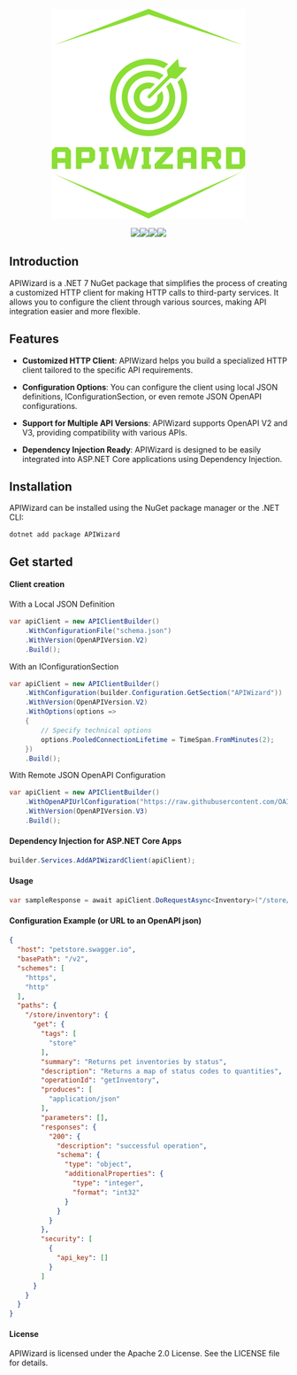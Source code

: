 <p align="center"><img src="https://raw.githubusercontent.com/lucatorrisi/api-wizard/master/logo.png"></p>
<p align="center">
<img src="https://img.shields.io/appveyor/build/lucatorrisi/api-wizard"><img src="https://img.shields.io/nuget/v/APIWizard"><img src="https://img.shields.io/github/issues/lucatorrisi/api-wizard"><img src="https://img.shields.io/github/license/lucatorrisi/api-wizard">
</p>

## Introduction

APIWizard is a .NET 7 NuGet package that simplifies the process of creating a customized HTTP client for making HTTP calls to third-party services. It allows you to configure the client through various sources, making API integration easier and more flexible.

## Features

- **Customized HTTP Client**: APIWizard helps you build a specialized HTTP client tailored to the specific API requirements.

- **Configuration Options**: You can configure the client using local JSON definitions, IConfigurationSection, or even remote JSON OpenAPI configurations.

- **Support for Multiple API Versions**: APIWizard supports OpenAPI V2 and V3, providing compatibility with various APIs.

- **Dependency Injection Ready**: APIWizard is designed to be easily integrated into ASP.NET Core applications using Dependency Injection.

## Installation

APIWizard can be installed using the NuGet package manager or the .NET CLI:

```shell
dotnet add package APIWizard
```
## Get started
#### Client creation
With a Local JSON Definition
```csharp
var apiClient = new APIClientBuilder()
    .WithConfigurationFile("schema.json")
    .WithVersion(OpenAPIVersion.V2)
    .Build();
```
With an IConfigurationSection
```csharp
var apiClient = new APIClientBuilder()
    .WithConfiguration(builder.Configuration.GetSection("APIWizard"))
    .WithVersion(OpenAPIVersion.V2)
    .WithOptions(options =>
    {
        // Specify technical options
        options.PooledConnectionLifetime = TimeSpan.FromMinutes(2);
    })
    .Build();
```
With Remote JSON OpenAPI Configuration
```csharp
var apiClient = new APIClientBuilder()
    .WithOpenAPIUrlConfiguration("https://raw.githubusercontent.com/OAI/OpenAPI-Specification/main/examples/v3.0/petstore-expanded.json")
    .WithVersion(OpenAPIVersion.V3)
    .Build();
```
#### Dependency Injection for ASP.NET Core Apps
```csharp
builder.Services.AddAPIWizardClient(apiClient);
```

#### Usage
```csharp
var sampleResponse = await apiClient.DoRequestAsync<Inventory>("/store/inventory", CancellationToken.None);
```

#### Configuration Example (or URL to an OpenAPI json)
```json
{
  "host": "petstore.swagger.io",
  "basePath": "/v2",
  "schemes": [
    "https",
    "http"
  ],
  "paths": {
    "/store/inventory": {
      "get": {
        "tags": [
          "store"
        ],
        "summary": "Returns pet inventories by status",
        "description": "Returns a map of status codes to quantities",
        "operationId": "getInventory",
        "produces": [
          "application/json"
        ],
        "parameters": [],
        "responses": {
          "200": {
            "description": "successful operation",
            "schema": {
              "type": "object",
              "additionalProperties": {
                "type": "integer",
                "format": "int32"
              }
            }
          }
        },
        "security": [
          {
            "api_key": []
          }
        ]
      }
    }
  }
}
```
#### License
APIWizard is licensed under the Apache 2.0 License. See the LICENSE file for details.